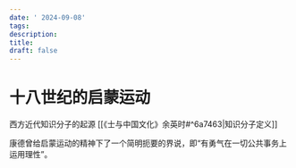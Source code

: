 ```yaml
---
date: ' 2024-09-08'
tags: 
description: 
title: 
draft: false
---
```

# 十八世纪的启蒙运动

西方近代知识分子的起源 [[《士与中国文化》余英时#^6a7463|知识分子定义]]

康德曾给启蒙运动的精神下了⼀个简明扼要的界说，即“有勇⽓在⼀切公共事务上运⽤理性”。
